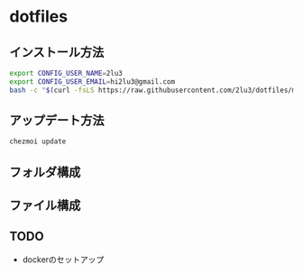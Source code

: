 # dotfiles

## インストール方法

```bash
export CONFIG_USER_NAME=2lu3
export CONFIG_USER_EMAIL=hi2lu3@gmail.com
bash -c "$(curl -fsLS https://raw.githubusercontent.com/2lu3/dotfiles/main/init.sh)"
```

## アップデート方法

```bash
chezmoi update
```

## フォルダ構成

## ファイル構成

## TODO

- dockerのセットアップ
